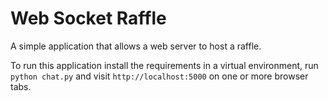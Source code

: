 Web Socket Raffle
===================

A simple application that allows a web server to host a raffle.

To run this application install the requirements in a virtual environment, run `python chat.py` and visit `http://localhost:5000` on one or more browser tabs.